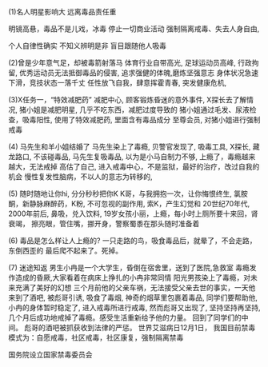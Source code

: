 (1)名人明星影响大
远离毒品责任重

明镜高悬，毒品不是儿戏，冰毒
停止一切商业活动
强制隔离戒毒、失去人身自由,

个人自律性确实
不知义辨明是非
盲目跟随他人吸毒

(2)曾是少年意气足，却被毒箭射落马
体育行业自带高光, 足球运动员高峰, 行政拘留,
优秀运动员无法抵御毒品的侵害,
追求强健的体魄,磨炼坚强意志
身体状况急速下滑，竞技状态一落千丈
任性放飞自我，肆意挥霍青春,
突发健康危机,

(3)X任务一，“特效减肥药”
减肥中心, 顾客锻炼昏迷的意外事件, X探长去了解情况, 
猪小姐是减肥明星, 几乎不吃东西，减肥过度导致的
猪小姐通过毛发、尿液检查，吸毒阳性, 使用了特效减肥药, 里面含有毒品成分
至尊会员, 
对猪小姐进行强制戒毒

(4) 马先生和羊小姐结婚了
马先生染上了毒瘾, 贝警官发现了, 吸毒工具,
X探长, 藏龙路口, 不该碰毒品, 马先生复吸毒品,
以为是小马自制力不够, 上瘾了，毒瘾越来越大，无法戒掉
高估了自己,
进入戒毒中心，不是监狱，最好的治疗，改过自我的机会
慢性复发性脑病，不以人的意志为转移的,

(5) 随时随地让你hi, 分分秒秒把你K
K哥，与我拥抱一次，让你悔恨终生, 
氯胺酮，新静脉麻醉药，K粉, 不可忽视的副作用, 索K，产生幻觉和
20世纪70年代, 2000年前后, 鼻吸，兑入饮料,
19岁女孩小丽，上瘾，每小时上厕所要十来回，肾衰竭，
擦亮眼，管住嘴，挪开身，警察蜀黍在那头随时准备着

(6) 毒品是怎么样让人上瘾的?
一只走路的鸟，吸食毒品后，就晕了，不会走路，东倒西歪的
最后爬不起来了。死掉。

(7) 迷途知返
男生小冉是一个大学生，昏倒在宿舍里，送到了医院,急救室
毒瘾发作造成的昏厥,大家看着在病床上挣扎的小冉非常同情
阳光男孩染上了毒瘾，对未来充满了美好的幻想
三个月前他的父亲车祸，无法接受父亲去世的事实，一天他来到了酒吧,
被彪哥引诱, 吸食了毒烟, 神奇的烟草里包裹着毒品, 
同学们要帮助他,
小冉的身体暂时稳定了, 进入戒毒所进行戒毒, 
然而彪哥又出现了, 
坚持坚持再坚持, 几个月后成功地戒掉了毒瘾。感受生活重新给予他的力量。
回到了同学们的中间。
彪哥的酒吧被抓获收到法律的严惩。
世界艾滋病日12月1日，
我国目前禁毒模式为：自愿戒毒，社区戒毒，社区康复，强制隔离禁毒

国务院设立国家禁毒委员会







